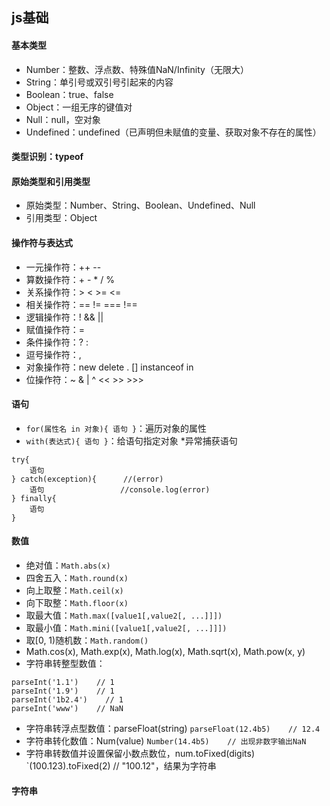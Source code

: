 ## js基础

#### 基本类型
* Number：整数、浮点数、特殊值NaN/Infinity（无限大）
* String：单引号或双引号引起来的内容
* Boolean：true、false
* Object：一组无序的键值对
* Null：null，空对象
* Undefined：undefined（已声明但未赋值的变量、获取对象不存在的属性）

#### 类型识别：typeof

#### 原始类型和引用类型
* 原始类型：Number、String、Boolean、Undefined、Null
* 引用类型：Object

#### 操作符与表达式
* 一元操作符：++  --
* 算数操作符：+  -  *  /  %
* 关系操作符：>  <  >=  <=
* 相关操作符：==  !=  ===  !==
* 逻辑操作符：!  &&  ||
* 赋值操作符：=
* 条件操作符：? : 
* 逗号操作符：,
* 对象操作符：new  delete  .  []  instanceof  in
* 位操作符：~  &  |  ^  <<  >>  >>>

#### 语句
* `for(属性名 in 对象){ 语句 }`：遍历对象的属性
* `with(表达式){ 语句 }`：给语句指定对象
*异常捕获语句
```
try{
	语句
} catch(exception){      //(error)
	语句                 //console.log(error)
} finally{
	语句
}
```

#### 数值
* 绝对值：`Math.abs(x)`
* 四舍五入：`Math.round(x)`
* 向上取整：`Math.ceil(x)`
* 向下取整：`Math.floor(x)`
* 取最大值：`Math.max([value1[,value2[, ...]]])`
* 取最小值：`Math.mini([value1[,value2[, ...]]])`
* 取[0, 1)随机数：`Math.random()`
* Math.cos(x), Math.exp(x), Math.log(x), Math.sqrt(x), Math.pow(x, y)
* 字符串转整型数值：
```
parseInt('1.1')    // 1
parseInt('1.9')    // 1
parseInt('1b2.4')    // 1
parseInt('www')    // NaN
```
* 字符串转浮点型数值：parseFloat(string)    `parseFloat(12.4b5)    // 12.4`
* 字符串转化数值：Num(value)    `Number(14.4b5)    // 出现非数字输出NaN`
* 字符串转数值并设置保留小数点数位，num.toFixed(digits)    `(100.123).toFixed(2)    // "100.12"，结果为字符串

#### 字符串
